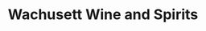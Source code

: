 ---
title: "Wachusett Wine and Spirits"
url: /west-boylston/wachusett-wine-and-spirits/
shop: Spirituosen
---